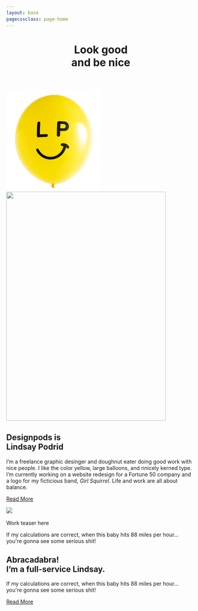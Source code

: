 ```yaml
---
layout: base
pagecssclass: page-home
---
```

<main>
  <header>
    <h1>Look good<br>
      and be nice</h1>
  </header>

  <div class="section-hometop">
    <img src="img/balloon_logo.png" width="250" height="267">
  </div>

  <section class="section-intro">
    <div class="intro-flex">
      <div><img src="{{ site.url }}/img/me_thinking.png" width="425" height="608"></div>
      <div>
        <h2>Designpods is<br>
        Lindsay Podrid</h2>
        <p>I&rsquo;m a freelance graphic desinger and doughnut eater doing good work with nice people. I like the color yellow, large balloons, and nnicely kerned type. I&rsquo;m currently working on a website redesign for a Fortune 50 company and a logo for my ficticious band, <em>Girl Squirrel</em>. Life and work are all about balance.</p>
        <p><a href="{{ site.url }}/about" class="continue-link pink-link">Read More</a></p>
      </div>
    </div>
  </section>

  <section class="section-work-teaser">
    <div>
      <img src="{{ site.url }}/img/doughnut_fallback.jpg">
      <p>Work teaser here</p>
    </div>
  </section>

  <section class="section-work">
    <div>
      <p>If my calculations are correct, when this baby hits 88 miles per hour... you're gonna see some serious shit!</p>
    </div>
  </section>

  <section class="section-fullservice">
    <div>
      <h2>Abracadabra!<br>
        I&rsquo;m a full-service Lindsay.</h2>
      <p>If my calculations are correct, when this baby hits 88 miles per hour... you're gonna see some serious shit!</p>
      <p><a href="{{ site.url }}/about" class="continue-link">Read More</a></p>
    </div>
  </section>
</main>
